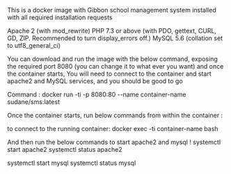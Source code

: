 This is a docker image with Gibbon school management system installed with all required installation requests

Apache 2 (with mod_rewrite)
PHP 7.3 or above (with PDO, gettext, CURL, GD, ZIP. Recommended to turn display_errors off.)
MySQL 5.6 (collation set to utf8_general_ci)

You can download and run the image with the below command, exposing the required port 8080 (you can change it to what ever you want) and once the container starts, You will need to connect to the container and start apache2 and MySQL services, and you should be good to go

Command :
docker run -ti -p 8080:80 --name container-name sudane/sms:latest

Once the container starts, run below commands from within the container :

to connect to the running container:
docker exec -ti container-name bash

And then run the below commands to start apache2 and mysql !
systemctl start apache2 systemctl status apache2

systemctl start mysql systemctl status mysql
